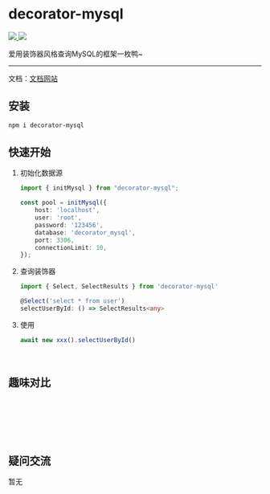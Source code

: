 # decorator-mysql

<a href="https://www.npmjs.com/package/decorator-mysql">
    <img src="https://img.shields.io/npm/v/decorator-mysql.svg">
<a href="https://opensource.org/licenses/MIT"><img src="https://img.shields.io/badge/License-MIT-blue.svg"></a>  </a>



爱用装饰器风格查询MySQL的框架一枚鸭~

<hr />

文档：<a href="http://decorator-mysql.xuanxiaoqian.com">文档网站</a>

## 安装

~~~sh
npm i decorator-mysql
~~~

  

  

## 快速开始

1. 初始化数据源

   ```ts
   import { initMysql } from "decorator-mysql";
   
   const pool = initMysql({
       host: 'localhost',
       user: 'root',
       password: '123456',
       database: 'decorator_mysql',
       port: 3306,
       connectionLimit: 10,
   });
   ```

2. 查询装饰器

   ```ts
   import { Select, SelectResults } from 'decorator-mysql'
   
   @Select('select * from user')
   selectUserById: () => SelectResults<any>
   ```

3. 使用

   ```ts
   await new xxx().selectUserById()
   ```

   

​    

## 趣味对比

​    

​    

​    



## 疑问交流

暂无